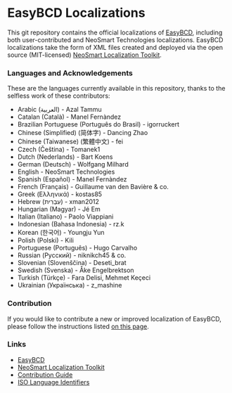 EasyBCD Localizations
======

This git repository contains the official localizations of [EasyBCD](http://neosmart.net/EasyBCD/), including both user-contributed and NeoSmart Technologies localizations. EasyBCD localizations take the form of XML files created and deployed via the open source (MIT-licensed) [NeoSmart Localization Toolkit](https://github.com/NeoSmart/Localization).

### Languages and Acknowledgements

These are the languages currently available in this repository, thanks to the selfless work of these contributors:

* Arabic (العربية) - Azal Tammu
* Catalan (Català) - Manel Fernàndez
* Brazilian Portuguese (Português do Brasil) - igorruckert
* Chinese (Simplified) (简体字) - Dancing Zhao
* Chinese (Taiwanese) (繁體中文) - fei
* Czech (Čeština) - Tomanek1
* Dutch (Nederlands) - Bart Koens
* German (Deutsch) - Wolfgang Milhard
* English - NeoSmart Technologies
* Spanish (Español) - Manel Fernàndez
* French (Français) - Guillaume van den Bavière & co.
* Greek (Ελληνικά) - kostas85
* Hebrew (עִבְרִית) - xman2012
* Hungarian (Magyar) - Jé Em
* Italian (Italiano) - Paolo Viappiani
* Indonesian (Bahasa Indonesia) - rz.k
* Korean (한국어) - Youngju Yun
* Polish (Polski) - Kili
* Portuguese (Português) - Hugo Carvalho
* Russian (Русский) - niknikch45 & co.
* Slovenian (Slovenščina) - Deseti_brat
* Swedish (Svenska) - Åke Engelbrektson
* Turkish (Türkçe) - Fara Delisi, Mehmet Keçeci
* Ukrainian (Українська) - z_mashine

### Contribution

If you would like to contribute a new or improved localization of EasyBCD, please follow the instructions listed [on this page](http://neosmart.net/forums/showthread.php?t=696).

### Links
* [EasyBCD](http://neosmart.net/EasyBCD/)
* [NeoSmart Localization Toolkit](https://github.com/NeoSmart/Localization)
* [Contribution Guide](http://neosmart.net/forums/showthread.php?t=696)
* [ISO Language Identifiers](https://web.archive.org/web/20170728214340/http://msdn.microsoft.com/en-us/library/system.globalization.cultureinfo(v=vs.71).aspx#:~:text=Language%2DCountry/Region)
